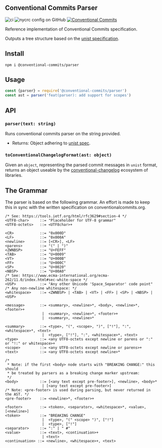 ## Conventional Commits Parser

![ci](https://github.com/conventional-commits/parser/workflows/ci/badge.svg)
![nycrc config on GitHub](https://img.shields.io/nycrc/conventional-commits/parser)
[![Conventional Commits](https://img.shields.io/badge/Conventional%20Commits-1.0.0-yellow.svg)](https://conventionalcommits.org)

Reference implementation of Conventional Commits specification.

Outputs a tree structure based on the
[unist specification](https://github.com/syntax-tree/unist).

## Install

```
npm i @conventional-commits/parser
```

## Usage

```js
const {parser} = require('@conventional-commits/parser')
const ast = parser('feat(parser): add support for scopes')
```

## API

### `parser(text: string)`

Runs conventional commits parser on the string provided.

* Returns: Object adhering to [unist spec](https://github.com/syntax-tree/unist).

### `toConventionalChangelogFormat(ast: object)`

Given an `object`, representing the parsed commit messages in `unist` format,
returns an object useable by the [conventional-changelog](https://github.com/conventional-changelog/conventional-changelog) ecosystem of libraries.

## The Grammar

The parser is based on the following grammar. An effort is made to keep this
in sync with the written specification on conventionalcommits.org.

```ebnf
/* See: https://tools.ietf.org/html/rfc3629#section-4 */
<UTF8-char>     ::= "Placeholder for UTF-8 grammar"
<UTF8-octets>   ::= <UTF8char>+

<CR>            ::= "0x000D"
<LF>            ::= "0x000A"
<newline>       ::= [<CR>], <LF>
<parens>        ::= "(" | ")"
<ZWNBSP>        ::= "U+FEFF"
<TAB>           ::= "U+0009"
<VT>            ::= "U+000B"
<FF>            ::= "U+000C"
<SP>            ::= "U+0020"
<NBSP>          ::= "U+00A0"
/* See: https://www.ecma-international.org/ecma-262/11.0/index.html#sec-white-space */
<USP>           ::= "Any other Unicode 'Space_Separator' code point"
/* Any non-newline whitespace: */
<whitespace>    ::= <ZWNBSP> | <TAB> | <VT> | <FF> | <SP> | <NBSP> | <USP>

<message>       ::= <summary>, <newline>*, <body>, <newline>*, <footer>+
                 |  <summary>, <newline>*, <footer>+
                 |  <summary>, <newline>*

<summary>       ::= <type>, "(", <scope>, ")", ["!"], ":", <whitespace>*, <text>
                 |  <type>, ["!"], ":", <whitespace>*, <text>
<type>          ::= <any UTF8-octets except newline or parens or ":" or "!:" or whitespace>+
<scope>         ::= <any UTF8-octets except newline or parens>+
<text>          ::= <any UTF8-octets except newline>*

/*
 * Note: if the first <body> node starts with "BREAKING CHANGE:" this should
 * be treated by parsers as a breaking change marker upstream:
 */
<body>          ::= [<any text except pre-footer>], <newline>, <body>*
                 | [<any text except pre-footer>]
/* Note: <pre-footer> is used during parsing, but never returned in the AST. */
<pre-footer>    ::= <newline>*, <footer>+

<footer>        ::= <token>, <separator>, <whitespace>*, <value>, [<newline>]
<token>         ::= "BREAKING CHANGE"
                 |  <type>, "(" <scope> ")", ["!"]
                 |  <type>, ["!"]
<separator>     ::= ":" | " #"
<value>         ::= <text>, <continuation>+
                 | <text>
<continuation> ::= <newline>, <whitespace>+, <text>
```
